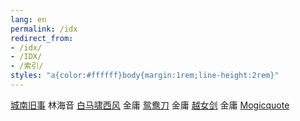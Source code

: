 ```yaml
---
lang: en
permalink: /idx
redirect_from:
- /idx/
- /IDX/
- /索引/
styles: "a{color:#ffffff}body{margin:1rem;line-height:2rem}"
---
```


[城南旧事](114ff57d-208f-4cc4-a19c-1718fdc3389c/)	林海音
[白马啸西风](38b381a7-11e5-450c-9ac9-b5176e9afe61/)	金庸
[鸳鸯刀](7eb8340a-acc8-4668-b3e5-0615c06e70b3/)	金庸
[越女剑](a5460069-2936-4a5a-ba26-feccbc928f01/)	金庸
[Mogicquote](f367a099-ebb4-4e25-96bc-4d3abfb4925b/)
